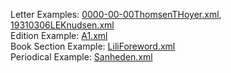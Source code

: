 Letter Examples: [0000-00-00ThomsenTHoyer.xml](https://github.com/cmccraw/LiliElbe_EngagedLearners/blob/master/ProjectDocs/encodingExamples/0000-00-00ThomsenTHoyer.xml), [19310306LEKnudsen.xml](https://github.com/cmccraw/LiliElbe_EngagedLearners/blob/master/ProjectDocs/encodingExamples/19310306LEKnudsen.xml)  
Edition Example: [A1.xml](https://github.com/cmccraw/LiliElbe_EngagedLearners/blob/master/ProjectDocs/encodingExamples/A1.xml)  
Book Section Example: [LiliForeword.xml](https://github.com/cmccraw/LiliElbe_EngagedLearners/blob/master/ProjectDocs/encodingExamples/LiliForeword.xml)  
Periodical Example: [Sanheden.xml](https://github.com/cmccraw/LiliElbe_EngagedLearners/blob/master/ProjectDocs/encodingExamples/Sanheden.xml)
